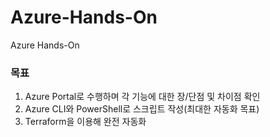 # Azure-Hands-On
Azure Hands-On


### 목표
1. Azure Portal로 수행하며 각 기능에 대한 장/단점 및 차이점 확인
2. Azure CLI와 PowerShell로 스크립트 작성(최대한 자동화 목표)
3. Terraform을 이용해 완전 자동화

